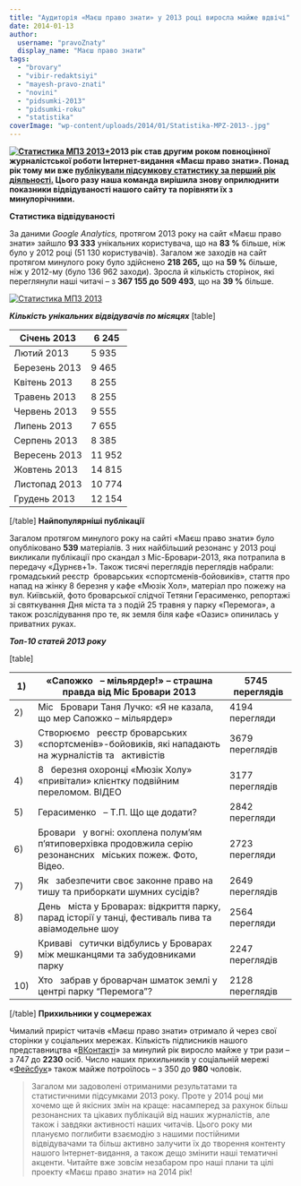 ```yaml
---
title: "Аудиторія «Маєш право знати» у 2013 році виросла майже вдвічі"
date: 2014-01-13
author: 
  username: "pravoZnaty"
  display_name: "Маєш право знати"
tags: 
  - "brovary"
  - "vibir-redaktsiyi"
  - "mayesh-pravo-znati"
  - "novini"
  - "pidsumki-2013"
  - "pidsumki-roku"
  - "statistika"
coverImage: "wp-content/uploads/2014/01/Statistika-MPZ-2013-.jpg"
---
```


**[![Статистика МПЗ 2013+](https://mpz.brovary.org/wp-content/uploads/2014/01/Statistika-MPZ-2013-.jpg)](https://mpz.brovary.org/wp-content/uploads/2014/01/Statistika-MPZ-2013-.jpg)2013 рік став другим роком повноцінної журналістської роботи Інтернет-видання «Маєш право знати». Понад рік тому ми вже [публікували підсумкову статистику за перший рік діяльності.](https://mpz.brovary.org/mayesh-pravo-znati-2012-pidsumki-roboti-u-podiyah-ta-tsifrah/) Цього разу наша команда вирішила знову оприлюднити показники відвідуваності нашого сайту та порівняти їх з минулорічними.**

**Статистика відвідуваності**

За даними _Google Analytics,_ протягом 2013 року на сайт «Маєш право знати» зайшло **93 333** унікальних користувача, що на **83 %** більше, ніж було у 2012 році (51 130 користувачів). Загалом же заходів на сайт протягом минулого року було здійснено **218 265,** що на **59 %** більше, ніж у 2012-му (було 136 962 заходи). Зросла й кількість сторінок, які переглянули наші читачі – з **367 155 до** **509 493**, що на **39 %** більше.

[![Статистика МПЗ 2013](https://mpz.brovary.org/wp-content/uploads/2014/01/Statistika-MPZ-2013.jpg)](https://mpz.brovary.org/wp-content/uploads/2014/01/Statistika-MPZ-2013.jpg)

**_Кількість унікальних відвідувачів по місяцях_** \[table\]

| Січень 2013 | 6 245 |
| --- | --- |
| Лютий 2013 | 5 935 |
| Березень 2013 | 9 465 |
| Квітень 2013 | 8 255 |
| Травень 2013 | 8 255 |
| Червень 2013 | 9 555 |
| Липень 2013 | 7 655 |
| Серпень 2013 | 8 385 |
| Вересень 2013 | 11 952 |
| Жовтень 2013 | 14 815 |
| Листопад 2013 | 10 774 |
| Грудень 2013 | 12 154 |

\[/table\] **Найпопулярніші публікації**

Загалом протягом минулого року на сайті «Маєш право знати» було опубліковано **539** матеріалів. З них найбільший резонанс у 2013 році викликали публікації про скандал з Міс-Бровари-2013, яка потрапила в передачу «Дурнєв+1». Також тисячі переглядів переглядів набрали: громадський реєстр  броварських «спортсменів-бойовиків», стаття про напад на жінку 8 березня у кафе «Мюзік Хол», матеріал про пожежу на вул. Київській, фото броварської слідчої Тетяни Герасименко, репортажі зі святкування Дня міста та з подій 25 травня у парку «Перемога», а також розслідування про те, як земля біля кафе «Оазис» опинилась у приватних руках.

**_Топ-10 статей 2013 року_**

\[table\]

| 1) | «Сапожко   – мільярдер!» – страшна правда від Міс Бровари 2013 | 5745   переглядів |
| --- | --- | --- |
| 2) | Міс   Бровари Таня Лучко: «Я не казала, що мер Сапожко – мільярдер» | 4194   перегляди |
| 3) | Створюємо   реєстр броварських «спортсменів»-бойовиків, які нападають на журналістів та   активістів | 3679   переглядів |
| 4) | 8   березня охоронці «Мюзік Холу» «привітали» клієнтку подвійним переломом. ВІДЕО | 3177   переглядів |
| 5) | Герасименко   – Т.П. Що ще додати? | 2842   перегляди |
| 6) | Бровари   у вогні: охоплена полум’ям п’ятиповерхівка продовжила серію резонансних   міських пожеж. Фото, Відео. | 2723   перегляди |
| 7) | Як   забезпечити своє законне право на тишу та приборкати шумних сусідів? | 2649   переглядів |
| 8) | День   міста у Броварах: відкриття парку, парад історії у танці, фестиваль пива та   авіамодельне шоу | 2564   перегляди |
| 9) | Криваві   сутички відбулись у Броварах між мешканцями та забудовниками парку | 2247   переглядів |
| 10) | Хто   забрав у броварчан шматок землі у центрі парку “Перемога”? | 2128   переглядів |

\[/table\] **Прихильники у соцмережах**

Чималий приріст читачів «Маєш право знати» отримало й через свої сторінки у соціальних мережах. Кількість підписників нашого представництва «[ВКонтакті](https://vk.com/pravo.znaty.brovary)» за минулий рік виросло майже у три рази – з 747 до **2230** осіб. Число наших прихильників у соціальній мережі «[Фейсбук](https://www.facebook.com/pravo.znaty.brovary)» також майже потроїлось – з 350 до **980** чоловік.

> Загалом ми задоволені отриманими результатами та статистичними підсумками 2013 року. Проте у 2014 році ми хочемо ще й якісних змін на краще: насамперед за рахунок більш резонансних та цікавих публікацій від наших журналістів, але також і завдяки активності наших читачів. Цього року ми плануємо поглибити взаємодію з нашими постійними відвідувачами та більш активно залучити їх до творення контенту нашого Інтернет-видання, а також дещо змінити наші тематичні акценти. Читайте вже зовсім незабаром про наші плани та цілі проекту «Маєш право знати» на 2014 рік!
